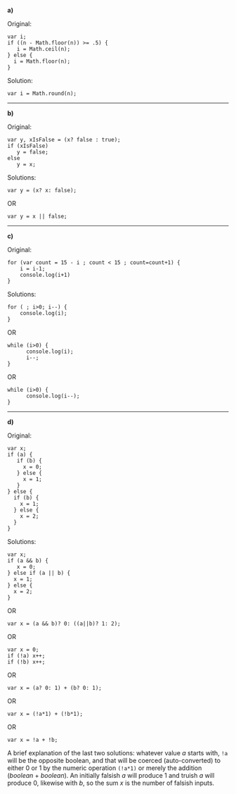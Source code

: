 

**a)**

Original:
```
var i;
if ((n - Math.floor(n)) >= .5) {
   i = Math.ceil(n);
} else {
  i = Math.floor(n);
}
```

Solution:
```
var i = Math.round(n);
```

---

**b)**

Original:
```
var y, xIsFalse = (x? false : true);
if (xIsFalse)
   y = false;
else
   y = x;
```

Solutions:
```
var y = (x? x: false);
```
OR
```
var y = x || false;
```

---

**c)**

Original:
```
for (var count = 15 - i ; count < 15 ; count=count+1) {
    i = i-1;
    console.log(i+1)
}
```

Solutions:
```
for ( ; i>0; i--) {
    console.log(i);
}
```
OR
```
while (i>0) {
      console.log(i);
      i--;
}
```
OR
```
while (i>0) {
      console.log(i--);
}
```

---

**d)**

Original:
```
var x;
if (a) {
   if (b) {
     x = 0;
   } else {
     x = 1;
   }
} else {
  if (b) {
    x = 1;
  } else {
    x = 2;
  }
}
```

Solutions:
```
var x;
if (a && b) {
   x = 0;
} else if (a || b) {
  x = 1;
} else {
  x = 2;
}
```
OR
```
var x = (a && b)? 0: ((a||b)? 1: 2);
```
OR
```
var x = 0;
if (!a) x++;
if (!b) x++;
```
OR
```
var x = (a? 0: 1) + (b? 0: 1);
```
OR
```
var x = (!a*1) + (!b*1);
```
OR
```
var x = !a + !b;
```

A brief explanation of the last two solutions:
whatever value _a_ starts with, `!a` will be the opposite boolean, and that will be coerced (auto-converted) to either 0 or 1 by the numeric operation `(!a*1)` or merely the addition (_boolean_ + _boolean_).  An initially falsish _a_ will produce 1 and truish _a_ will produce 0, likewise with _b_, so the sum _x_ is the number of falsish inputs.

